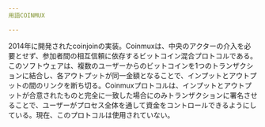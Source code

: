 ```yaml
---
用語COINMUX

---
```

2014年に開発されたcoinjoinの実装。Coinmuxは、中央のアクターの介入を必要とせず、参加者間の相互信頼に依存するビットコイン混合プロトコルである。このソフトウェアは、複数のユーザーからのビットコインを1つのトランザクションに結合し、各アウトプットが同一金額となることで、インプットとアウトプットの間のリンクを断ち切る。Coinmuxプロトコルは、インプットとアウトプットが合意されたものと完全に一致した場合にのみトランザクションに署名させることで、ユーザーがプロセス全体を通して資金をコントロールできるようにしている。現在、このプロトコルは使用されていない。